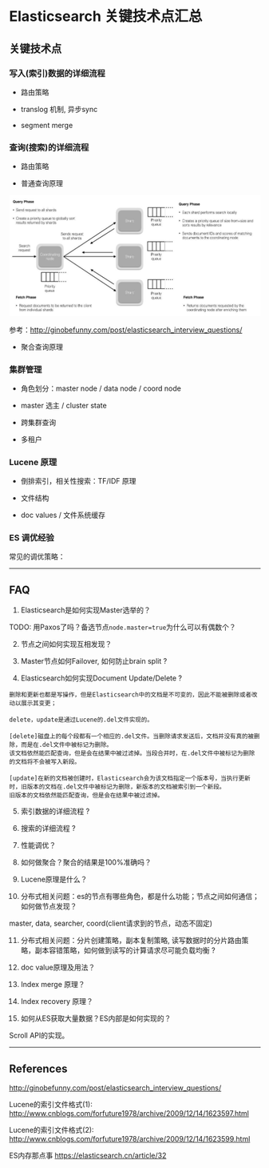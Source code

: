 # Elasticsearch 关键技术点汇总

## 关键技术点

### 写入(索引)数据的详细流程

* 路由策略

* translog 机制, 异步sync

* segment merge

### 查询(搜索)的详细流程

* 路由策略

* 普通查询原理

![searching](./elasticsearch_images/search.jpeg)

参考：http://ginobefunny.com/post/elasticsearch_interview_questions/

* 聚合查询原理

### 集群管理

* 角色划分：master node / data node / coord node

* master 选主 / cluster state

* 跨集群查询

* 多租户

### Lucene 原理

* 倒排索引，相关性搜索：TF/IDF 原理

* 文件结构

* doc values / 文件系统缓存

### ES 调优经验

常见的调优策略：


---

## FAQ

1. Elasticsearch是如何实现Master选举的？

TODO: 用Paxos了吗？备选节点`node.master=true`为什么可以有偶数个？

2. 节点之间如何实现互相发现？

3. Master节点如何Failover, 如何防止brain split ?

4. Elasticsearch如何实现Document Update/Delete ?

```
删除和更新也都是写操作，但是Elasticsearch中的文档是不可变的，因此不能被删除或者改动以展示其变更；

delete，update是通过Lucene的.del文件实现的。

[delete]磁盘上的每个段都有一个相应的.del文件。当删除请求发送后，文档并没有真的被删除，而是在.del文件中被标记为删除。
该文档依然能匹配查询，但是会在结果中被过滤掉。当段合并时，在.del文件中被标记为删除的文档将不会被写入新段。

[update]在新的文档被创建时，Elasticsearch会为该文档指定一个版本号，当执行更新时，旧版本的文档在.del文件中被标记为删除，新版本的文档被索引到一个新段。
旧版本的文档依然能匹配查询，但是会在结果中被过滤掉。
```

5. 索引数据的详细流程 ?

6. 搜索的详细流程 ?

7. 性能调优？

8. 如何做聚合？聚合的结果是100%准确吗？

9. Lucene原理是什么？

10. 分布式相关问题：es的节点有哪些角色，都是什么功能；节点之间如何通信；如何做节点发现？

master, data, searcher, coord(client请求到的节点，动态不固定)

11. 分布式相关问题：分片创建策略，副本复制策略, 读写数据时的分片路由策略，副本容错策略，如何做到读写的计算请求尽可能负载均衡 ?

12. doc value原理及用法？
 
13. Index merge 原理？

14. Index recovery 原理？

15. 如何从ES获取大量数据？ES内部是如何实现的？

Scroll API的实现。

---

## References

http://ginobefunny.com/post/elasticsearch_interview_questions/

Lucene的索引文件格式(1): http://www.cnblogs.com/forfuture1978/archive/2009/12/14/1623597.html

Lucene的索引文件格式(2): http://www.cnblogs.com/forfuture1978/archive/2009/12/14/1623599.html

ES内存那点事 https://elasticsearch.cn/article/32
